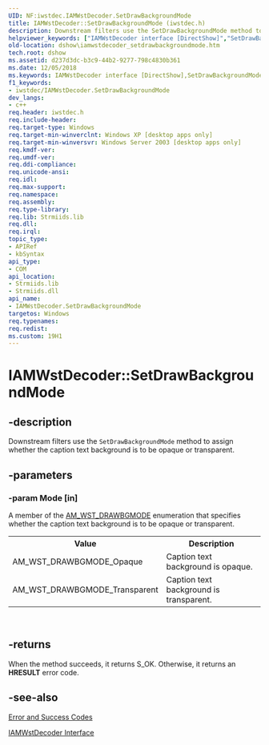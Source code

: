 ```yaml
---
UID: NF:iwstdec.IAMWstDecoder.SetDrawBackgroundMode
title: IAMWstDecoder::SetDrawBackgroundMode (iwstdec.h)
description: Downstream filters use the SetDrawBackgroundMode method to assign whether the caption text background is to be opaque or transparent.
helpviewer_keywords: ["IAMWstDecoder interface [DirectShow]","SetDrawBackgroundMode method","IAMWstDecoder.SetDrawBackgroundMode","IAMWstDecoder::SetDrawBackgroundMode","IAMWstDecoderSetDrawBackgroundMode","SetDrawBackgroundMode","SetDrawBackgroundMode method [DirectShow]","SetDrawBackgroundMode method [DirectShow]","IAMWstDecoder interface","dshow.iamwstdecoder_setdrawbackgroundmode","iwstdec/IAMWstDecoder::SetDrawBackgroundMode"]
old-location: dshow\iamwstdecoder_setdrawbackgroundmode.htm
tech.root: dshow
ms.assetid: d237d3dc-b3c9-44b2-9277-798c4830b361
ms.date: 12/05/2018
ms.keywords: IAMWstDecoder interface [DirectShow],SetDrawBackgroundMode method, IAMWstDecoder.SetDrawBackgroundMode, IAMWstDecoder::SetDrawBackgroundMode, IAMWstDecoderSetDrawBackgroundMode, SetDrawBackgroundMode, SetDrawBackgroundMode method [DirectShow], SetDrawBackgroundMode method [DirectShow],IAMWstDecoder interface, dshow.iamwstdecoder_setdrawbackgroundmode, iwstdec/IAMWstDecoder::SetDrawBackgroundMode
f1_keywords:
- iwstdec/IAMWstDecoder.SetDrawBackgroundMode
dev_langs:
- c++
req.header: iwstdec.h
req.include-header: 
req.target-type: Windows
req.target-min-winverclnt: Windows XP [desktop apps only]
req.target-min-winversvr: Windows Server 2003 [desktop apps only]
req.kmdf-ver: 
req.umdf-ver: 
req.ddi-compliance: 
req.unicode-ansi: 
req.idl: 
req.max-support: 
req.namespace: 
req.assembly: 
req.type-library: 
req.lib: Strmiids.lib
req.dll: 
req.irql: 
topic_type:
- APIRef
- kbSyntax
api_type:
- COM
api_location:
- Strmiids.lib
- Strmiids.dll
api_name:
- IAMWstDecoder.SetDrawBackgroundMode
targetos: Windows
req.typenames: 
req.redist: 
ms.custom: 19H1
---
```


# IAMWstDecoder::SetDrawBackgroundMode


## -description



Downstream filters use the <code>SetDrawBackgroundMode</code> method to assign whether the caption text background is to be opaque or transparent.




## -parameters




### -param Mode [in]

A member of the <a href="https://docs.microsoft.com/previous-versions/windows/desktop/api/iwstdec/ne-iwstdec-am_wst_drawbgmode">AM_WST_DRAWBGMODE</a> enumeration that specifies whether the caption text background is to be opaque or transparent.

<table>
<tr>
<th>Value
                </th>
<th>Description
                </th>
</tr>
<tr>
<td>AM_WST_DRAWBGMODE_Opaque</td>
<td>Caption text background is opaque.</td>
</tr>
<tr>
<td>AM_WST_DRAWBGMODE_Transparent</td>
<td>Caption text background is transparent.</td>
</tr>
</table>
 


## -returns



When the method succeeds, it returns S_OK. Otherwise, it returns an <b>HRESULT</b> error code.




## -see-also




<a href="https://docs.microsoft.com/windows/desktop/DirectShow/error-and-success-codes">Error and Success Codes</a>



<a href="https://docs.microsoft.com/windows/desktop/api/iwstdec/nn-iwstdec-iamwstdecoder">IAMWstDecoder Interface</a>
 

 

